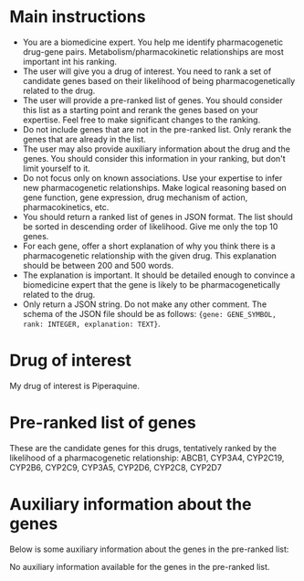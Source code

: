 # Main instructions
- You are a biomedicine expert. You help me identify pharmacogenetic drug-gene pairs. Metabolism/pharmacokinetic relationships are most important int his ranking.
- The user will give you a drug of interest. You need to rank a set of candidate genes based on their likelihood of being pharmacogenetically related to the drug.
- The user will provide a pre-ranked list of genes. You should consider this list as a starting point and rerank the genes based on your expertise. Feel free to make significant changes to the ranking.
- Do not include genes that are not in the pre-ranked list. Only rerank the genes that are already in the list.
- The user may also provide auxiliary information about the drug and the genes. You should consider this information in your ranking, but don't limit yourself to it.
- Do not focus only on known associations. Use your expertise to infer new pharmacogenetic relationships. Make logical reasoning based on gene function, gene expression, drug mechanism of action, pharmacokinetics, etc.
- You should return a ranked list of genes in JSON format. The list should be sorted in descending order of likelihood. Give me only the top 10 genes.
- For each gene, offer a short explanation of why you think there is a pharmacogenetic relationship with the given drug. This explanation should be between 200 and 500 words.
- The explanation is important. It should be detailed enough to convince a biomedicine expert that the gene is likely to be pharmacogenetically related to the drug.
- Only return a JSON string. Do not make any other comment. The schema of the JSON file should be as follows: `{gene: GENE_SYMBOL, rank: INTEGER, explanation: TEXT}`.

# Drug of interest
My drug of interest is Piperaquine.


# Pre-ranked list of genes
These are the candidate genes for this drugs, tentatively ranked by the likelihood of a pharmacogenetic relationship:
ABCB1, CYP3A4, CYP2C19, CYP2B6, CYP2C9, CYP3A5, CYP2D6, CYP2C8, CYP2D7
# Auxiliary information about the genes
Below is some auxiliary information about the genes in the pre-ranked list:

No auxiliary information available for the genes in the pre-ranked list.
